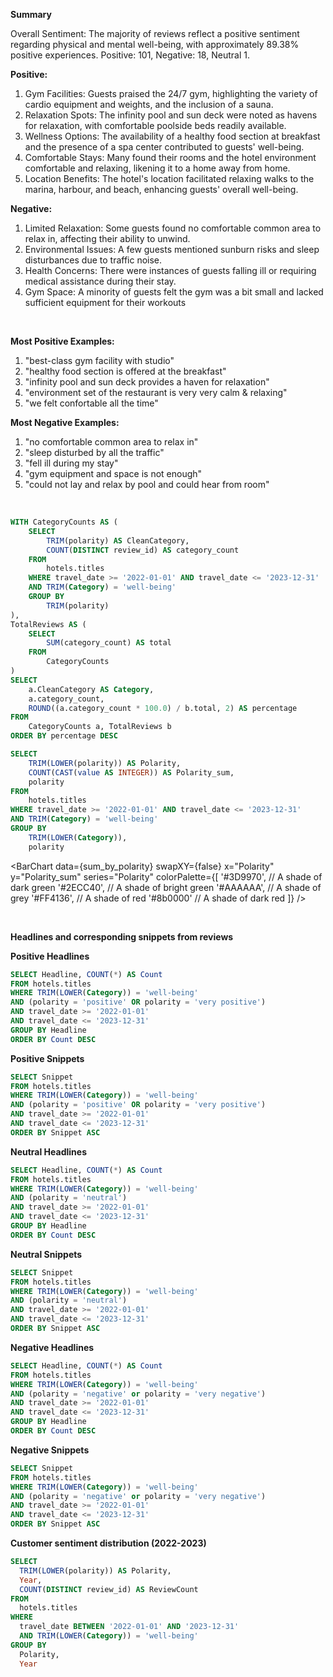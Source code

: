 **Summary**

Overall Sentiment: The majority of reviews reflect a positive sentiment regarding physical and mental well-being, with approximately 89.38% positive experiences. Positive: 101, Negative: 18, Neutral 1.



**Positive:**

1. Gym Facilities: Guests praised the 24/7 gym, highlighting the variety of cardio equipment and weights,
and the inclusion of a sauna.
2. Relaxation Spots: The infinity pool and sun deck were noted as havens for relaxation, with comfortable
poolside beds readily available.
3. Wellness Options: The availability of a healthy food section at breakfast and the presence of a spa
center contributed to guests' well-being.
4. Comfortable Stays: Many found their rooms and the hotel environment comfortable and relaxing,
likening it to a home away from home.
5. Location Benefits: The hotel's location facilitated relaxing walks to the marina, harbour, and beach,
enhancing guests' overall well-being.
 

**Negative:**

1. Limited Relaxation: Some guests found no comfortable common area to relax in, affecting their ability
to unwind.
2. Environmental Issues: A few guests mentioned sunburn risks and sleep disturbances due to traffic
noise.
3. Health Concerns: There were instances of guests falling ill or requiring medical assistance during their
stay.
4. Gym Space: A minority of guests felt the gym was a bit small and lacked sufficient equipment for their
workouts

<br>

**Most Positive Examples:**

1. "best-class gym facility with studio"
2. "healthy food section is offered at the breakfast"
3. "infinity pool and sun deck provides a haven for relaxation"
4. "environment set of the restaurant is very very calm & relaxing"
5. "we felt confortable all the time"

 

**Most Negative Examples:**

1. "no comfortable common area to relax in"
2. "sleep disturbed by all the traffic"
3. "fell ill during my stay"
4. "gym equipment and space is not enough"
5. "could not lay and relax by pool and could hear from room"

<br>

```sql polarity_proportions
WITH CategoryCounts AS (
    SELECT
        TRIM(polarity) AS CleanCategory,
        COUNT(DISTINCT review_id) AS category_count
    FROM
        hotels.titles
    WHERE travel_date >= '2022-01-01' AND travel_date <= '2023-12-31'
    AND TRIM(Category) = 'well-being'
    GROUP BY
        TRIM(polarity)
),
TotalReviews AS (
    SELECT
        SUM(category_count) AS total
    FROM
        CategoryCounts
)
SELECT
    a.CleanCategory AS Category,
    a.category_count,
    ROUND((a.category_count * 100.0) / b.total, 2) AS percentage
FROM
    CategoryCounts a, TotalReviews b
ORDER BY percentage DESC
```

```sql sum_by_polarity
SELECT
    TRIM(LOWER(polarity)) AS Polarity,
    COUNT(CAST(value AS INTEGER)) AS Polarity_sum,
    polarity
FROM
    hotels.titles
WHERE travel_date >= '2022-01-01' AND travel_date <= '2023-12-31'
AND TRIM(Category) = 'well-being'
GROUP BY
    TRIM(LOWER(Category)),
    polarity

```
<BarChart 
    data={sum_by_polarity} 
    swapXY={false}
    x="Polarity"
    y="Polarity_sum" 
    series="Polarity"
    colorPalette={[
        '#3D9970',  // A shade of dark green
        '#2ECC40',  // A shade of bright green
        '#AAAAAA',  // A shade of grey
        '#FF4136',  // A shade of red
        '#8b0000'   // A shade of dark red
    ]}
/>


<br>



**Headlines and corresponding snippets from reviews**

**Positive Headlines**
```sql positive_headlines
SELECT Headline, COUNT(*) AS Count
FROM hotels.titles
WHERE TRIM(LOWER(Category)) = 'well-being'
AND (polarity = 'positive' OR polarity = 'very positive')
AND travel_date >= '2022-01-01' 
AND travel_date <= '2023-12-31'
GROUP BY Headline
ORDER BY Count DESC
```
<DataTable data="{positive_headlines}" search="true" rows=40 rowShading=true/>

**Positive Snippets**
```sql positive_snippets
SELECT Snippet
FROM hotels.titles
WHERE TRIM(LOWER(Category)) = 'well-being'
AND (polarity = 'positive' OR polarity = 'very positive')
AND travel_date >= '2022-01-01' 
AND travel_date <= '2023-12-31'
ORDER BY Snippet ASC
```

<DataTable data="{positive_snippets}" search="true" rows=15 rowShading=true/>

**Neutral Headlines**
```sql neutral_headlines
SELECT Headline, COUNT(*) AS Count
FROM hotels.titles
WHERE TRIM(LOWER(Category)) = 'well-being'
AND (polarity = 'neutral')
AND travel_date >= '2022-01-01' 
AND travel_date <= '2023-12-31'
GROUP BY Headline
ORDER BY Count DESC
```
<DataTable data="{neutral_headlines}" search="true" rows=40 rowShading=true/>

**Neutral Snippets**
```sql neutral_snippets
SELECT Snippet
FROM hotels.titles
WHERE TRIM(LOWER(Category)) = 'well-being'
AND (polarity = 'neutral')
AND travel_date >= '2022-01-01' 
AND travel_date <= '2023-12-31'
ORDER BY Snippet ASC
```

<DataTable data="{neutral_snippets}" search="true" rows=15 rowShading=true/>

**Negative Headlines**
```sql negative_headlines
SELECT Headline, COUNT(*) AS Count
FROM hotels.titles
WHERE TRIM(LOWER(Category)) = 'well-being'
AND (polarity = 'negative' or polarity = 'very negative')
AND travel_date >= '2022-01-01' 
AND travel_date <= '2023-12-31'
GROUP BY Headline
ORDER BY Count DESC
```
<DataTable data="{negative_headlines}" search="true" rows=40 rowShading=true/>

**Negative Snippets**
```sql negative_snippets
SELECT Snippet
FROM hotels.titles
WHERE TRIM(LOWER(Category)) = 'well-being'
AND (polarity = 'negative' or polarity = 'very negative')
AND travel_date >= '2022-01-01' 
AND travel_date <= '2023-12-31'
ORDER BY Snippet ASC
```

<DataTable data="{negative_snippets}" search="true" rows=15 rowShading=true/>


**Customer sentiment distribution (2022-2023)**

```sql sentiment_distribution
SELECT
  TRIM(LOWER(polarity)) AS Polarity,
  Year,
  COUNT(DISTINCT review_id) AS ReviewCount
FROM
  hotels.titles
WHERE
  travel_date BETWEEN '2022-01-01' AND '2023-12-31'
  AND TRIM(LOWER(Category)) = 'well-being'
GROUP BY
  Polarity,
  Year

```

<BarChart 
    data={sentiment_distribution} 
    x="Polarity" 
    y="ReviewCount"
    series="Year" 
    groupBy="Year" 
    type="grouped"
/>